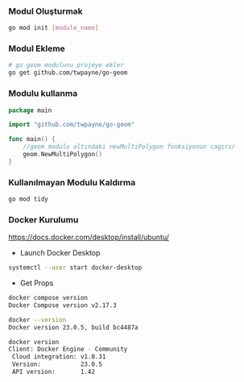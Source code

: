 ### Modul Oluşturmak

```sh
go mod init [module_name]
```

### Modul Ekleme

```sh
# go geom modulunu projeye ekler
go get github.com/twpayne/go-geom
```

### Modulu kullanma

```go
package main

import "github.com/twpayne/go-geom"

func main() {
	//geom modulu altındaki newMultiPolygon fonksiyonun cagırır
	geom.NewMultiPolygon()
}

```

### Kullanılmayan Modulu Kaldırma

```sh
go mod tidy
```

### Docker Kurulumu

https://docs.docker.com/desktop/install/ubuntu/

- Launch Docker Desktop

```sh
systemctl --user start docker-desktop
```

- Get Props

```sh
docker compose version
Docker Compose version v2.17.3

docker --version
Docker version 23.0.5, build bc4487a

docker version
Client: Docker Engine - Community
 Cloud integration: v1.0.31
 Version:           23.0.5
 API version:       1.42
```
